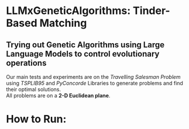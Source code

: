 # LLMxGeneticAlgorithms: Tinder-Based Matching
## Trying out Genetic Algorithms using Large Language Models to control evolutionary operations
Our main tests and experiments are on the *Travelling Salesman Problem* using *TSPLIB95* and *PyConcorde* Libraries to generate problems and find their optimal solutions.  
All problems are on a **2-D Euclidean plane**.  

# How to Run:

